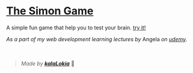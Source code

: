 # [The Simon Game](https://kalalokia.github.io/simon-game/)

A simple fun game that help you to test your brain. [try it!](https://kalalokia.github.io/simon-game/)

*As a part of my web development learning lectures by* Angela *on [udemy](https://www.udemy.com/course/the-complete-web-development-bootcamp/).*
<br/>
<br/>
<br/>

> *Made by  [**kalaLokia**](https://kalalokia.github.io/)* 👻

